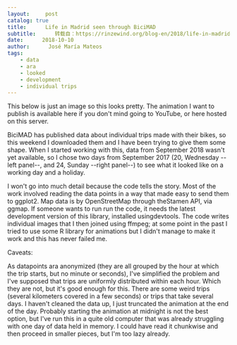 ```yaml
---
layout:     post
catalog: true
title:      Life in Madrid seen through BiciMAD
subtitle:      转载自：https://rinzewind.org/blog-en/2018/life-in-madrid-seen-through-bicimad.html
date:      2018-10-10
author:      José María Mateos
tags:
    - data
    - ara
    - looked
    - development
    - individual trips
---
```


This below is just an image so this looks pretty. The animation I want to 
publish is available here if you don't mind going to 
YouTube, or 
here 
hosted on this server.



BiciMAD has published data about individual trips 
made with their 
bikes, so 
this weekend I downloaded them and I have been trying to give them some shape. 
When I started working with this, data from September 2018 wasn't yet available, 
so I chose two days from September 2017 (20, Wednesday --left panel--, and 24, 
Sunday --right panel--) to see what it looked like on a working day and a 
holiday.

I won't go into much detail because the 
code tells the story. Most of the work 
involved reading the data points in a way that made easy to send them to 
ggplot2. Map data is by 
OpenStreetMap through theStamen API, via 
ggmap. If someone wants to run run the code, 
it needs the latest development version of this library, installed usingdevtools. The code 
writes individual images that I then joined using ffmpeg; 
at some point in the past I tried to use some R library for animations but I 
didn't manage to make it work and this has never failed me.

Caveats:

As datapoints ara anonymized (they are all grouped by the hour at which the 
 trip starts, but no minute or seconds), I've simplified the problem and I've 
 supposed that trips are uniformly distributed within each hour. Which they are 
 not, but it's good enough for this.
There are some weird trips (several kilometers covered in a few seconds) or 
 trips that take several days. I haven't cleaned the data up, I just truncated 
 the animation at the end of the day.
Probably starting the animation at midnight is not the best option, but I've 
 run this in a quite old computer that was already struggling with one day of 
 data held in memory. I could have read it chunkwise and then proceed in 
 smaller pieces, but I'm too lazy already.
